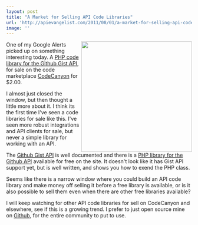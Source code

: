 ```yaml
---
layout: post
title: "A Market for Selling API Code Libraries"
url: 'http://apievangelist.com/2011/08/01/a-market-for-selling-api-code-libraries/'
image: ''
---
```


[<img class="c1" src="http://kinlane-productions.s3.amazonaws.com/php-scripts-codecanon-gist-api.png" alt="" width="300" align="right" />][1]One of my Google Alerts picked up on something interesting today. A [PHP code library for the Github Gist API][1], for sale on the code marketplace [CodeCanyon][2] for $2.00.

I almost just closed the window, but then thought a little more about it. I think its the first time I've seen a code libraries for sale like this. I've seen more robust integrations and API clients for sale, but never a simple library for working with an API.

The [Github Gist API][3] is well documented and there is a [PHP library for the Github API][4] available for free on the site. It doesn't look like it has Gist API support yet, but is well written, and shows you how to exend the PHP class.

Seems like there is a narrow window where you could build an API code library and make money off selling it before a free library is available, or is it also possible to sell them even when there are other free libraries available?

I will keep watching for other API code libraries for sell on CodeCanyon and elsewhere, see if this is a growing trend. I prefer to just open source mine on [Github][5], for the entire community to put to use.

   [1]: http://codecanyon.net/item/gist-api/410684 (PHP code library for the Github Gist API)
   [2]: http://codecanyon.net/ (CodeCanyon)
   [3]: http://develop.github.com/p/general.html (Github Gist API)
   [4]: https://github.com/ornicar/php-github-api (PHP Library for the Github API)
   [5]: http://www.github.com (Github)
